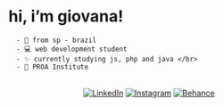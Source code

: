 <h1> hi, i’m giovana! </h1>


      - 📍 from sp - brazil 
      - 💻 web development student
      - ✨ currently studying js, php and java </br>
      - 💙 PROA Institute 
 <br>
 
<div align="center">
       <a href="https://www.linkedin.com/in/giovana--siqueira/" target="_blank"><img src="https://img.shields.io/badge/LinkedIn-0077B5?style=for-the-badge&logo=linkedin&logoColor=white" alt="LinkedIn"></a>
       <a href="https://www.instagram.com/giovxxna/" target="_blank"><img src="https://img.shields.io/badge/Instagram-E4405F?style=for-the-badge&logo=instagram&logoColor=white" alt="Instagram"></a>
       <a href="https://www.behance.net/giovxna" target="_blank"><img src="https://img.shields.io/badge/-Behance-blue?style=for-the-badge&logo=behance&logoColor=white" alt="Behance"></a>
</div>
